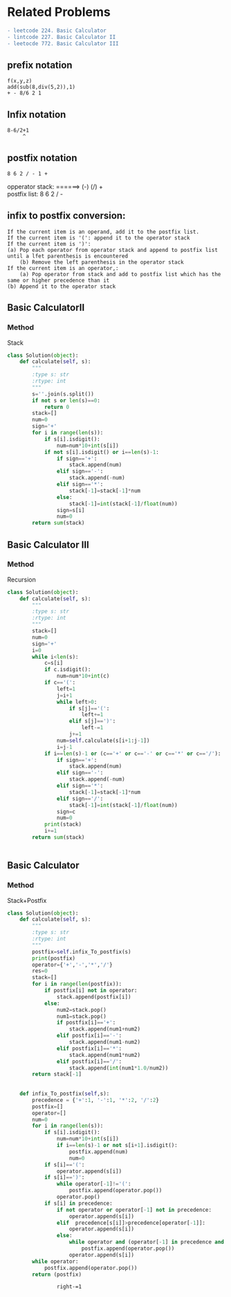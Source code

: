 ﻿# Related Problems
```diff
- leetcode 224. Basic Calculator  
- lintcode 227. Basic Calculator II
- leetocde 772. Basic Calculator III 
```
## prefix notation
	f(x,y,z)
	add(sub(8,div(5,2)),1)
	+ - 8/6 2 1
## Infix notation
	8-6/2+1	
	     ^
## postfix notation
	8 6 2 / - 1 +

opperator stack: ======>
	 (-) (/) +	 
postfix list: 8 6 2 / -

## infix to postfix conversion:
	
    If the current item is an operand, add it to the postfix list.
    If the current item is '(': append it to the operator stack
    If the current item is ')': 
	(a) Pop each operator from operator stack and append to postfix list until a lfet parenthesis is encountered
        (b) Remove the left parenthesis in the operator stack
    If the current item is an operator,:
    	(a) Pop operator from stack and add to postfix list which has the same or higher precedence than it
	(b) Append it to the operator stack
	
## Basic CalculatorII

### Method 
Stack
```python
class Solution(object):
    def calculate(self, s):
        """
        :type s: str
        :rtype: int
        """
        s=''.join(s.split())
        if not s or len(s)==0:
            return 0
        stack=[]
        num=0
        sign='+'
        for i in range(len(s)):
            if s[i].isdigit():
                num=num*10+int(s[i])
            if not s[i].isdigit() or i==len(s)-1:
                if sign=='+':
                    stack.append(num)
                elif sign=='-':
                    stack.append(-num)
                elif sign=='*':
                    stack[-1]=stack[-1]*num
                else:
                    stack[-1]=int(stack[-1]/float(num))
                sign=s[i]
                num=0
        return sum(stack)
```
## Basic Calculator III

### Method 
Recursion  


```python
class Solution(object):
    def calculate(self, s):
        """
        :type s: str
        :rtype: int
        """
        stack=[]
        num=0
        sign='+'
        i=0
        while i<len(s):
            c=s[i]
            if c.isdigit():
                num=num*10+int(c)
            if c=='(':
                left=1
                j=i+1
                while left>0:
                    if s[j]=='(':
                        left+=1
                    elif s[j]==')':
                        left-=1
                    j+=1
                num=self.calculate(s[i+1:j-1])
                i=j-1
            if i==len(s)-1 or (c=='+' or c=='-' or c=='*' or c=='/'):
                if sign=='+':
                    stack.append(num)
                elif sign=='-':
                    stack.append(-num)
                elif sign=='*':
                    stack[-1]=stack[-1]*num
                elif sign=='/':
                    stack[-1]=int(stack[-1]/float(num))
                sign=c
                num=0
            print(stack)
            i+=1
        return sum(stack)
        
```

## Basic Calculator

### Method 
Stack+Postfix
  
```python
class Solution(object):
    def calculate(self, s):
        """
        :type s: str
        :rtype: int
        """ 
        postfix=self.infix_To_postfix(s)
        print(postfix)
        operator={'+','-','*','/'}
        res=0
        stack=[]
        for i in range(len(postfix)):
            if postfix[i] not in operator:
                stack.append(postfix[i])
            else:
                num2=stack.pop()
                num1=stack.pop()
                if postfix[i]=='+':
                    stack.append(num1+num2)
                elif postfix[i]=='-':
                    stack.append(num1-num2)
                elif postfix[i]=='*':
                    stack.append(num1*num2)
                elif postfix[i]=='/':
                    stack.append(int(num1*1.0/num2))
        return stack[-1]
    
    
    def infix_To_postfix(self,s):
        precedence = {'+':1, '-':1, '*':2, '/':2} 
        postfix=[]
        operator=[]
        num=0
        for i in range(len(s)):
            if s[i].isdigit():
                num=num*10+int(s[i])
                if i==len(s)-1 or not s[i+1].isdigit():
                    postfix.append(num)
                    num=0
            if s[i]=='(':
                operator.append(s[i])
            if s[i]==')':
                while operator[-1]!='(':
                    postfix.append(operator.pop())
                operator.pop()
            if s[i] in precedence:
                if not operator or operator[-1] not in precedence:
                    operator.append(s[i])
                elif  precedence[s[i]]>precedence[operator[-1]]:
                    operator.append(s[i])
                else:
                    while operator and (operator[-1] in precedence and precedence[s[i]]<=precedence[operator[-1]]):
                        postfix.append(operator.pop())
                    operator.append(s[i])
        while operator:
            postfix.append(operator.pop())
        return (postfix)

```




                    right-=1
